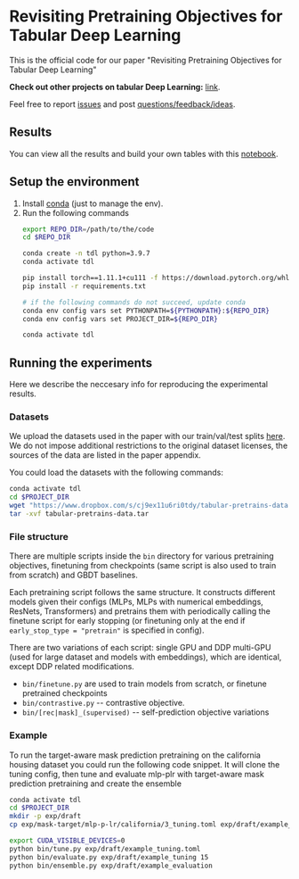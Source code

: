 # Revisiting Pretraining Objectives for Tabular Deep Learning
This is the official code for our paper "Revisiting Pretraining Objectives for Tabular Deep Learning"

**Check out other projects on tabular Deep Learning:** [link](https://github.com/Yura52/rtdl#papers-and-projects).

Feel free to report [issues](https://github.com/puhsu/tabular-dl-pretrain-objectives/issues) and post [questions/feedback/ideas](https://github.com/puhsu/tabular-dl-pretrain-objectives/discussions).

## Results
You can view all the results and build your own tables with this [notebook](notebooks/Reports.ipynb).

## Setup the environment
1. Install [conda](https://docs.conda.io/en/latest/miniconda.html) (just to manage the env).
2. Run the following commands
    ```bash
    export REPO_DIR=/path/to/the/code
    cd $REPO_DIR

    conda create -n tdl python=3.9.7
    conda activate tdl

    pip install torch==1.11.1+cu111 -f https://download.pytorch.org/whl/torch_stable.html
    pip install -r requirements.txt

    # if the following commands do not succeed, update conda
    conda env config vars set PYTHONPATH=${PYTHONPATH}:${REPO_DIR}
    conda env config vars set PROJECT_DIR=${REPO_DIR}
    
    conda activate tdl
    ```

## Running the experiments

Here we describe the neccesary info for reproducing the experimental results.

### Datasets

We upload the datasets used in the paper with our train/val/test splits [here](https://www.dropbox.com/s/cj9ex11u6ri0tdy/tabular-pretrains-data.tar?dl=1). We do not impose additional restrictions to the original dataset licenses, the sources of the data are listed in the paper appendix.

You could load the datasets with the following commands:

``` bash
conda activate tdl
cd $PROJECT_DIR
wget "https://www.dropbox.com/s/cj9ex11u6ri0tdy/tabular-pretrains-data.tar?dl=1" -O tabular-pretrains-data.tar
tar -xvf tabular-pretrains-data.tar
```

### File structure

There are multiple scripts inside the `bin` directory for various pretraining objectives, finetuning from checkpoints (same script is also used to train from scratch) and GBDT baselines.

Each pretraining script follows the same structure. It constructs different models given their configs (MLPs, MLPs with numerical embeddings, ResNets, Transformers) and pretrains them with periodically calling the finetune script for early stopping (or finetuning only at the end if `early_stop_type = "pretrain"` is specified in config).

There are two variations of each script: single GPU and DDP multi-GPU (used for large dataset and models with embeddings), which are identical, except DDP related modifications. 

- `bin/finetune.py` are used to train models from scratch, or finetune pretrained checkpoints
- `bin/contrastive.py` -- contrastive objective.
- `bin/[rec|mask]_(supervised)` -- self-prediction objective variations

### Example
To run the target-aware mask prediction pretraining on the california housing dataset you could run the following code snippet. It will clone the tuning config, then tune and evaluate mlp-plr with target-aware mask prediction pretraining and create the ensemble

``` bash
conda activate tdl
cd $PROJECT_DIR
mkdir -p exp/draft
cp exp/mask-target/mlp-p-lr/california/3_tuning.toml exp/draft/example_tuning.toml

export CUDA_VISIBLE_DEVICES=0
python bin/tune.py exp/draft/example_tuning.toml
python bin/evaluate.py exp/draft/example_tuning 15
python bin/ensemble.py exp/draft/example_evaluation
```

